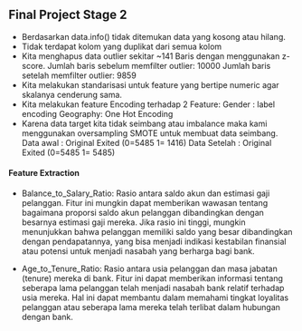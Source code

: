 ## Final Project Stage 2
- Berdasarkan data.info() tidak ditemukan data yang kosong atau hilang.
- Tidak terdapat kolom yang duplikat dari semua kolom
- Kita menghapus data outlier sekitar ~141 Baris dengan menggunakan z-score. Jumlah baris sebelum memfilter outlier: 10000 Jumlah baris setelah memfilter outlier: 9859
- Kita melakukan standarisasi untuk feature yang bertipe numeric agar skalanya cenderung sama.
- Kita melakukan feature Encoding terhadap 2 Feature:
Gender : label encoding
Geography: One Hot Encoding
- Karena data target kita tidak seimbang atau imbalance maka kami menggunakan oversampling SMOTE untuk membuat data seimbang.
Data awal : Original Exited (0=5485    1= 1416)
Data Setelah : Original Exited (0=5485    1= 5485)


#### Feature Extraction
- Balance_to_Salary_Ratio: Rasio antara saldo akun dan estimasi gaji pelanggan. Fitur ini mungkin dapat memberikan wawasan tentang bagaimana proporsi saldo akun pelanggan dibandingkan dengan besarnya estimasi gaji mereka.
Jika rasio ini tinggi, mungkin menunjukkan bahwa pelanggan memiliki saldo yang besar dibandingkan dengan pendapatannya, yang bisa menjadi indikasi kestabilan finansial atau potensi untuk menjadi nasabah yang berharga bagi bank.

- Age_to_Tenure_Ratio: Rasio antara usia pelanggan dan masa jabatan (tenure) mereka di bank. Fitur ini dapat memberikan informasi tentang seberapa lama pelanggan telah menjadi nasabah bank relatif terhadap usia mereka.
Hal ini dapat membantu dalam memahami tingkat loyalitas pelanggan atau seberapa lama mereka telah terlibat dalam hubungan dengan bank.

